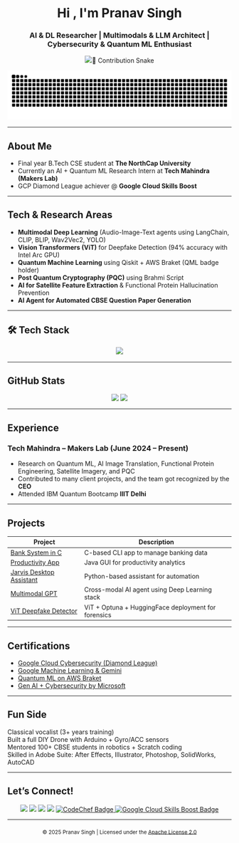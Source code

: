<h1 align="center">Hi , I'm Pranav Singh</h1>
<h3 align="center">AI & DL Researcher | Multimodals & LLM Architect | Cybersecurity & Quantum ML Enthusiast</h3>

<p align="center">
  <img src="https://readme-typing-svg.herokuapp.com?
</p>
---

## 🐍 Contribution Snake

<p align="center">
  <img src="https://raw.githubusercontent.com/pranav271103/pranav271103/output/github-contribution-grid-snake-dark.svg?palette=github-dark" alt="snake animation dark" />
</p>


---

##  About Me

-  Final year B.Tech CSE student at **The NorthCap University**
-  Currently an AI + Quantum ML Research Intern at **Tech Mahindra (Makers Lab)**  
-  GCP Diamond League achiever @ **Google Cloud Skills Boost**  

---

##  Tech & Research Areas

- **Multimodal Deep Learning** (Audio-Image-Text agents using LangChain, CLIP, BLIP, Wav2Vec2, YOLO)
- **Vision Transformers (ViT)** for Deepfake Detection (94% accuracy with Intel Arc GPU)
- **Quantum Machine Learning** using Qiskit + AWS Braket (QML badge holder)
- **Post Quantum Cryptography (PQC)** using Brahmi Script
- **AI for Satellite Feature Extraction** & Functional Protein Hallucination Prevention
- **AI Agent for Automated CBSE Question Paper Generation**

---

## 🛠 Tech Stack

<p align="center">
  <img src="https://skillicons.dev/icons?i=python,tensorflow,pytorch,java,c,html,css,git,linux,raspberrypi,vscode,gcp&theme=light" />
</p>

---

##  GitHub Stats

<p align="center">
  <img src="https://github-readme-stats.vercel.app/api?username=pranav271103&show_icons=true&theme=tokyonight" />
  <img src="https://github-readme-stats.vercel.app/api/top-langs/?username=pranav271103&layout=compact&theme=tokyonight" />
</p>

---

##  Experience

###  Tech Mahindra – Makers Lab (June 2024 – Present)
- Research on Quantum ML, AI Image Translation, Functional Protein Engineering, Satellite Imagery, and PQC
- Contributed to many client projects, and the team got recognized by the **CEO**
- Attended IBM Quantum Bootcamp **IIIT Delhi**

---

##  Projects

| Project | Description |
|--------|-------------|
|  [Bank System in C](https://github.com/pranav271103/Bank-System) | C-based CLI app to manage banking data |
|  [Productivity App](https://github.com/pranav271103/Productivity-Calculator-App.git) | Java GUI for productivity analytics |
|  [Jarvis Desktop Assistant](https://github.com/pranav271103/Jarvis-Assistant.git) | Python-based assistant for automation |
|  [Multimodal GPT](https://github.com/pranav271103/MultiModal-AI.git) | Cross-modal AI agent using Deep Learning stack |
|  [ViT Deepfake Detector](https://huggingface.co/pranav2711/VisionTransformerDigitalForensics) | ViT + Optuna + HuggingFace deployment for forensics |

---

##  Certifications

-  [Google Cloud Cybersecurity (Diamond League)](https://www.credly.com/badges/f13c295b-2510-41e2-b052-0f1f508dd1f8/public_url)
-  [Google Machine Learning & Gemini](https://www.cloudskillsboost.google/public_profiles/aebfcf81-7b87-44a1-a963-b23e8551cb34)
-  [Quantum ML on AWS Braket](https://www.credly.com/badges/c8469a7c-8dd9-4e23-84ab-4e54ba6ae6f3/public_url)
-  [Gen AI + Cybersecurity by Microsoft](https://www.credly.com/badges/75f89de7-d95f-43e2-ae5b-11fe505eb8c3/public_url)

---

##  Fun Side

 Classical vocalist (3+ years training)  
 Built a full DIY Drone with Arduino + Gyro/ACC sensors  
 Mentored 100+ CBSE students in robotics + Scratch coding  
 Skilled in Adobe Suite: After Effects, Illustrator, Photoshop, SolidWorks, AutoCAD

---

##  Let’s Connect!

<p align="center">
  <a href="mailto:pranav.singh01010101@gmail.com"><img src="https://img.shields.io/badge/Gmail-red?style=for-the-badge&logo=gmail&logoColor=white"></a>
  <a href="https://linkedin.com/in/pranavhere"><img src="https://img.shields.io/badge/LinkedIn-blue?style=for-the-badge&logo=linkedin&logoColor=white"></a>
  <a href="https://github.com/pranav271103"><img src="https://img.shields.io/badge/GitHub-121011?style=for-the-badge&logo=github&logoColor=white"></a>
  <a href="https://instagram.com/_pranav2003"><img src="https://img.shields.io/badge/Instagram-%23E4405F?style=for-the-badge&logo=instagram&logoColor=white"></a>
  <a href="https://www.codechef.com/users/pranav22csu134" target="_blank">
    <img src="https://img.shields.io/badge/CodeChef-5B4638?style=for-the-badge&logo=codechef&logoColor=white" alt="CodeChef Badge" />
  </a>
  <a href="https://www.cloudskillsboost.google/public_profiles/aebfcf81-7b87-44a1-a963-b23e8551cb34" target="_blank">
    <img src="https://img.shields.io/badge/Google%20Cloud%20Skills%20Boost-4285F4?style=for-the-badge&logo=googlecloud&logoColor=white" alt="Google Cloud Skills Boost Badge" />
  </a>
</p>

---

<!-- Apache License -->
<p align="center">
  <sub>© 2025 Pranav Singh | Licensed under the <a href="https://www.apache.org/licenses/LICENSE-2.0">Apache License 2.0</a></sub>
</p>

